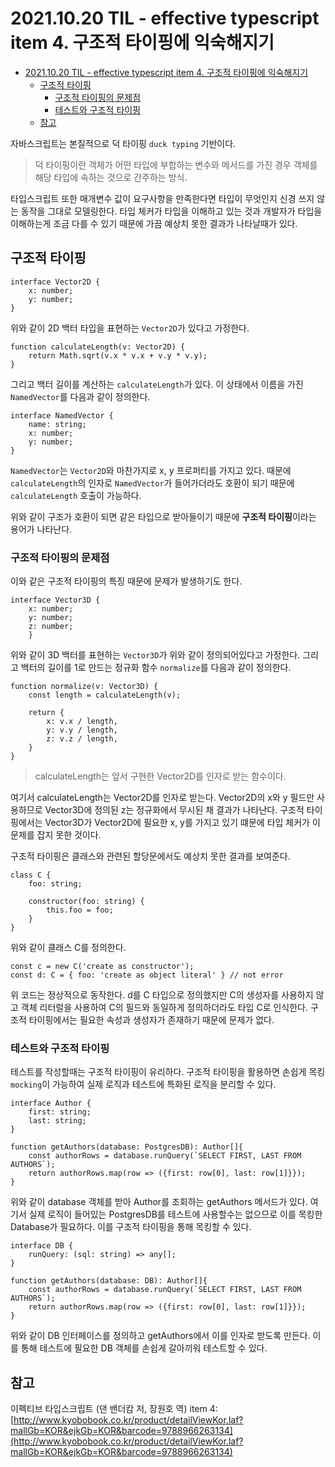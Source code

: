 # 2021.10.20 TIL - effective typescript item 4. 구조적 타이핑에 익숙해지기

- [2021.10.20 TIL - effective typescript item 4. 구조적 타이핑에 익숙해지기](#20211020-til---effective-typescript-item-4-구조적-타이핑에-익숙해지기)
  - [구조적 타이핑](#구조적-타이핑)
    - [구조적 타이핑의 문제점](#구조적-타이핑의-문제점)
    - [테스트와 구조적 타이핑](#테스트와-구조적-타이핑)
  - [참고](#참고)

자바스크립트는 본질적으로 덕 타이핑 `duck typing` 기반이다.

> 덕 타이핑이란 객체가 어떤 타입에 부합하는 변수와 메서드를 가진 경우 객체를 해당 타입에 속하는 것으로 간주하는 방식.

타입스크립트 또한 매개변수 값이 요구사항을 만족한다면 타입이 무엇인지 신경 쓰지 않는 동작을 그대로 모델링한다. 타입 체커가 타입을 이해하고 있는 것과 개발자가 타입을 이해하는게 조금 다를 수 있기 때문에 가끔 예상치 못한 결과가 나타날때가 있다.

## 구조적 타이핑

```tsx
interface Vector2D {
    x: number;
    y: number;
}
```

위와 같이 2D 백터 타입을 표현하는 `Vector2D`가 있다고 가정한다.

```tsx
function calculateLength(v: Vector2D) {
    return Math.sqrt(v.x * v.x + v.y * v.y);
}
```

그리고 백터 길이를 계산하는 `calculateLength`가 있다. 이 상태에서 이름을 가진 `NamedVector`를 다음과 같이 정의한다.

```tsx
interface NamedVector {
    name: string;
    x: number;
    y: number;
}
```

`NamedVector`는 `Vector2D`와 마찬가지로 x, y 프로퍼티를 가지고 있다. 때문에 `calculateLength`의 인자로 `NamedVector`가 들어가더라도 호환이 되기 때문에 `calculateLength` 호출이 가능하다.

위와 같이 구조가 호환이 되면 같은 타입으로 받아들이기 때문에 **구조적 타이핑**이라는 용어가 나타난다.

### 구조적 타이핑의 문제점

이와 같은 구조적 타이핑의 특징 때문에 문제가 발생하기도 한다.

```tsx
interface Vector3D {
    x: number;
    y: number;
    z: number;
    }
```

위와 같이 3D 백터를 표현하는 `Vector3D`가 위와 같이 정의되어있다고 가정한다. 그리고 백터의 길이를 1로 만드는 정규화 함수 `normalize`를 다음과 같이 정의한다.

```tsx
function normalize(v: Vector3D) {
    const length = calculateLength(v);

    return {
        x: v.x / length,
        y: v.y / length,
        z: v.z / length,
    }
}
```

> calculateLength는 앞서 구현한 Vector2D를 인자로 받는 함수이다.
> 

여기서 calculateLength는 Vector2D를 인자로 받는다. Vector2D의 x와 y 필드만 사용하므로 Vector3D에 정의된 z는 정규화에서 무시된 채 결과가 나타난다. 구조적 타이핑에서는 Vector3D가 Vector2D에 필요한 x, y를 가지고 있기 떄문에 타입 체커가 이 문제를 잡지 못한 것이다.

구조적 타이핑은 클래스와 관련된 할당문에서도 예상치 못한 결과를 보여준다.

```tsx
class C {
    foo: string;

    constructor(foo: string) {
        this.foo = foo;
    }
}
```

위와 같이 클래스 C를 정의한다.

```tsx
const c = new C('create as constructor');
const d: C = { foo: 'create as object literal' } // not error
```

위 코드는 정상적으로 동작한다. d를 C 타입으로 정의했지만 C의 생성자를 사용하지 않고 객체 리터럴을 사용하여 C의 필드와 동일하게 정의하더라도 타입 C로 인식한다. 구조적 타이핑에서는 필요한 속성과 생성자가 존재하기 때문에 문제가 없다.

### 테스트와 구조적 타이핑

테스트를 작성할때는 구조적 타이핑이 유리하다. 구조적 타이핑을 활용하면 손쉽게 목킹 `mocking`이 가능하여 실제 로직과 테스트에 특화된 로직을 분리할 수 있다.

```tsx
interface Author {
    first: string;
    last: string;
}

function getAuthors(database: PostgresDB): Author[]{
    const authorRows = database.runQuery(`SELECT FIRST, LAST FROM AUTHORS`); 
    return authorRows.map(row => ({first: row[0], last: row[1]}});
}
```

위와 같이 database 객체를 받아 Author를 조회하는 getAuthors 메서드가 있다. 여기서 실제 로직이 들어있는 PostgresDB를 테스트에 사용할수는 없으므로 이를 목킹한 Database가 필요하다. 이를 구조적 타이핑을 통해 목킹할 수 있다.

```tsx
interface DB {
    runQuery: (sql: string) => any[];
}

function getAuthors(database: DB): Author[]{
    const authorRows = database.runQuery(`SELECT FIRST, LAST FROM AUTHORS`); 
    return authorRows.map(row => ({first: row[0], last: row[1]}});
}
```

위와 같이 DB 인터페이스를 정의하고 getAuthors에서 이를 인자로 받도록 만든다. 이를 통해 테스트에 필요한 DB 객체를 손쉽게 갈아끼워 테스트할 수 있다.

## 참고

이펙티브 타입스크립트 (댄 밴더캄 저, 장원호 역) item 4: [http://www.kyobobook.co.kr/product/detailViewKor.laf?mallGb=KOR&ejkGb=KOR&barcode=9788966263134](http://www.kyobobook.co.kr/product/detailViewKor.laf?mallGb=KOR&ejkGb=KOR&barcode=9788966263134)